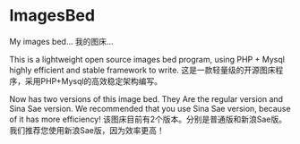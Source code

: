 ImagesBed
=========

My images bed...
我的图床...

This is a lightweight open source images bed program, using PHP + Mysql highly efficient and stable framework to write.
这是一款轻量级的开源图床程序，采用PHP+Mysql的高效稳定架构编写。

Now has two versions of this image bed. They Are the regular version and Sina Sae version. We recommended that you use Sina Sae version, because of it has more efficiency!
该图床目前有2个版本。分别是普通版和新浪Sae版。我们推荐您使用新浪Sae版，因为效率更高！
